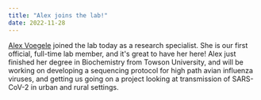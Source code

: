 ```yaml
---
title: "Alex joins the lab!"
date: 2022-11-28
---
```


[Alex Voegele](https://lmoncla.github.io/monclalab/team/AlexVoegele) joined the lab today as a research specialist. She is our first official, full-time lab member, and it's great to have her here! Alex just finished her degree in Biochemistry from Towson University, and will be working on developing a sequencing protocol for high path avian influenza viruses, and getting us going on a project looking at transmission of SARS-CoV-2 in urban and rural settings. 